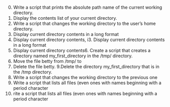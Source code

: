 0. Write a script that prints the absolute path name of the current working directory.
1. Display the contents list of your current directory.
2. Write a script that changes the working directory to the user’s home directory.
3. Display current directory contents in a long format
4. Display current directory contents, i3. Display current directory contents in a long format
5. Display current directory contents6. Create a script that creates a directory named my_first_directory in the /tmp/ directory.
7. Move the file betty from /tmp/ to
8. Delete the file betty.
9.Delete the directory my_first_directory that is in the /tmp directory.
10. Write a script that changes the working directory to the previous one
11. Write a script that lists all files (even ones with names beginning with a period character
12. rite a script that lists all files (even ones with names beginning with a period character
